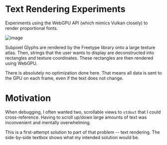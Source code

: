 # Text Rendering Experiments

Experiments using the WebGPU API (which mimics Vulkan closely) to render proportional fonts.

![image](text.gif)

Subpixel Glyphs are rendered by the Freetype library onto a large texture atlas. Then, strings that the user wants to
display are deconstructed into rectangles and texture coordinates. These rectangles are then rendered using WebGPU.

There is absolutely no optimization done here. That means all data is sent to the GPU on each frame, even if the text
does not change. 


# Motivation

When debugging, I often wanted two, scrollable views to `stdout` that I could cross-reference. Having to scroll up/down large amounts of text was inconvenient and mentally overwhelming. 

This is a first-attempt solution to part of that problem -- text rendering. The side-by-side textbox shows what my intended solution would be.
